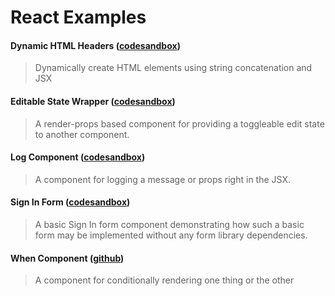 # React Examples

#### Dynamic HTML Headers ([codesandbox](https://codesandbox.io/s/3v202wmmy1))

> Dynamically create HTML elements using string concatenation and JSX

#### Editable State Wrapper ([codesandbox](https://codesandbox.io/s/20q18yj5jn))

> A render-props based component for providing a toggleable edit state to
> another component.

#### Log Component ([codesandbox](https://codesandbox.io/s/zx1w0ylv7l))

> A component for logging a message or props right in the JSX.

#### Sign In Form ([codesandbox](https://codesandbox.io/s/n4j86ypl9p))

> A basic Sign In form component demonstrating how such a basic form may be
> implemented without any form library dependencies.

#### When Component ([github](https://github.com/jbranchaud/react-logical/blob/master/lib/components/When.js))

> A component for conditionally rendering one thing or the other
